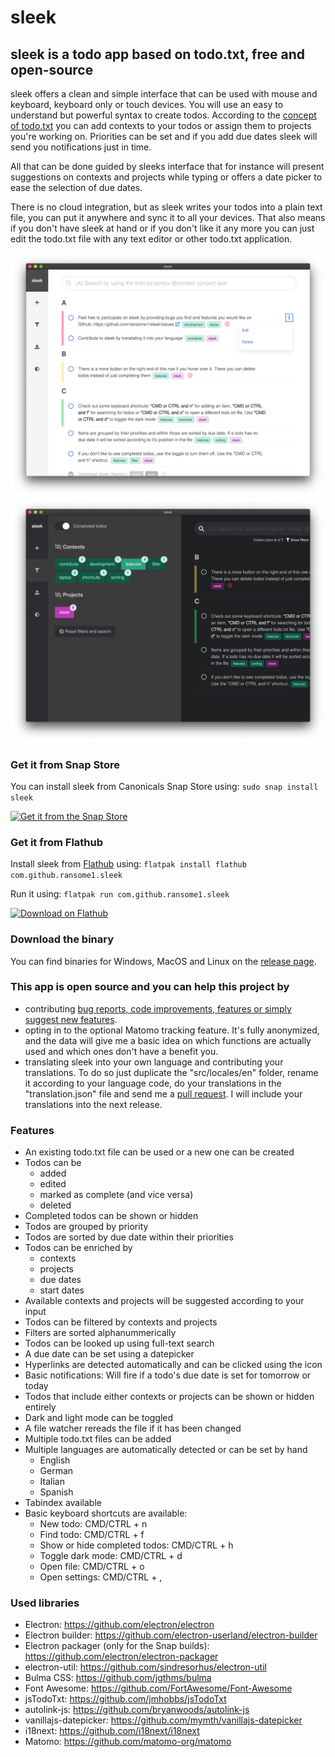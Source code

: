 # sleek
## sleek is a todo app based on todo.txt, free and open-source
sleek offers a clean and simple interface that can be used with mouse and keyboard, keyboard only or touch devices. You will use an easy to understand but powerful syntax to create todos. According to the <a href="https://github.com/todotxt/todo.txt">concept of todo.txt</a> you can add contexts to your todos or assign them to projects you're working on. Priorities can be set and if you add due dates sleek will send you notifications just in time.

All that can be done guided by sleeks interface that for instance will present suggestions on contexts and projects while typing or offers a date picker to ease the selection of due dates.

There is no cloud integration, but as sleek writes your todos into a plain text file, you can put it anywhere and sync it to all your devices. That also means if you don't have sleek at hand or if you don't like it any more you can just edit the todo.txt file with any text editor or other todo.txt application.

![Alt text](assets/screenshots/mac/main.png?raw=true "Screenshot of sleek's main view as seen on MacOS")
![Alt text](assets/screenshots/mac/main_filter_dark.png?raw=true "Screenshot of sleek's filter drawer in dark mode as seen on MacOS")

### Get it from Snap Store
You can install sleek from Canonicals Snap Store using: `sudo snap install sleek`

[![Get it from the Snap Store](https://snapcraft.io/static/images/badges/en/snap-store-black.svg)](https://snapcraft.io/sleek)

### Get it from Flathub
Install sleek from <a href="https://flathub.org/apps/details/com.github.ransome1.sleek">Flathub</a> using: `flatpak install flathub com.github.ransome1.sleek`

Run it using: `flatpak run com.github.ransome1.sleek`

<a href='https://flathub.org/apps/details/com.github.ransome1.sleek'><img width='180' alt='Download on Flathub' src='https://flathub.org/assets/badges/flathub-badge-en.png'/></a>

### Download the binary
You can find binaries for Windows, MacOS and Linux on the <a href="https://github.com/ransome1/sleek/releases/latest">release page</a>.

### This app is open source and you can help this project by
* contributing <a href="https://github.com/ransome1/sleek/issues">bug reports, code improvements, features or simply suggest new features</a>.
* opting in to the optional Matomo tracking feature. It's fully anonymized, and the data will give me a basic idea on which functions are actually used and which ones don't have a benefit you.
* translating sleek into your own language and contributing your translations. To do so just duplicate the "src/locales/en" folder, rename it according to your language code, do your translations in the "translation.json" file and send me a <a href="https://help.github.com/articles/using-pull-requests/">pull request</a>. I will include your translations into the next release.

### Features
* An existing todo.txt file can be used or a new one can be created
* Todos can be
  - added
  - edited
  - marked as complete (and vice versa)
  - deleted
* Completed todos can be shown or hidden
* Todos are grouped by priority
* Todos are sorted by due date within their priorities
* Todos can be enriched by
  - contexts
  - projects
  - due dates
  - start dates
* Available contexts and projects will be suggested according to your input
* Todos can be filtered by contexts and projects
* Filters are sorted alphanummerically
* Todos can be looked up using full-text search
* A due date can be set using a datepicker
* Hyperlinks are detected automatically and can be clicked using the icon
* Basic notifications: Will fire if a todo's due date is set for tomorrow or today
* Todos that include either contexts or projects can be shown or hidden entirely
* Dark and light mode can be toggled
* A file watcher rereads the file if it has been changed
* Multiple todo.txt files can be added
* Multiple languages are automatically detected or can be set by hand
  - English
  - German
  - Italian
  - Spanish
* Tabindex available
* Basic keyboard shortcuts are available:
  - New todo: CMD/CTRL + n
  - Find todo: CMD/CTRL + f
  - Show or hide completed todos: CMD/CTRL + h
  - Toggle dark mode: CMD/CTRL + d
  - Open file: CMD/CTRL + o
  - Open settings: CMD/CTRL + ,

### Used libraries
- Electron: https://github.com/electron/electron
- Electron builder: https://github.com/electron-userland/electron-builder
- Electron packager (only for the Snap builds): https://github.com/electron/electron-packager
- electron-util: https://github.com/sindresorhus/electron-util
- Bulma CSS: https://github.com/jgthms/bulma
- Font Awesome: https://github.com/FortAwesome/Font-Awesome
- jsTodoTxt: https://github.com/jmhobbs/jsTodoTxt
- autolink-js: https://github.com/bryanwoods/autolink-js
- vanillajs-datepicker: https://github.com/mymth/vanillajs-datepicker
- i18next: https://github.com/i18next/i18next
- Matomo: https://github.com/matomo-org/matomo
